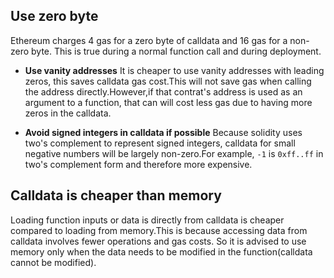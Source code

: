 ## Use zero byte

Ethereum charges 4 gas for a zero byte of calldata and 16 gas for a non-zero byte. This is true during
a normal function call and during deployment.

- **Use vanity addresses**
It is cheaper to use vanity addresses with leading zeros, this saves calldata gas cost.This will not save 
gas when calling the address directly.However,if that contrat's address is used as an argument to a function,
that can will cost less gas due to having more zeros in the calldata.

- **Avoid signed integers in calldata if possible**
Because solidity uses two's complement to represent signed integers, calldata for small negative numbers will be
largely non-zero.For example, `-1` is `0xff..ff` in two's complement form and therefore more expensive.

## Calldata is cheaper than memory
Loading function inputs or data is directly from calldata is cheaper compared to loading from memory.This is because
accessing data from calldata involves fewer operations and gas costs. So it is advised to use memory only when the
data needs to be modified in the function(calldata cannot be modified).


